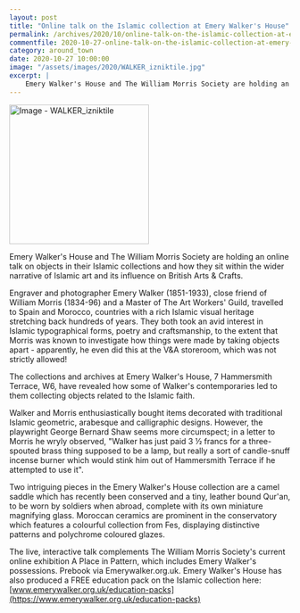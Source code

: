```yaml
---
layout: post
title: "Online talk on the Islamic collection at Emery Walker's House"
permalink: /archives/2020/10/online-talk-on-the-islamic-collection-at-emery-walkers-house.html
commentfile: 2020-10-27-online-talk-on-the-islamic-collection-at-emery-walkers-house
category: around_town
date: 2020-10-27 10:00:00
image: "/assets/images/2020/WALKER_izniktile.jpg"
excerpt: |
    Emery Walker's House and The William Morris Society are holding an online talk on objects in their Islamic collections and how they sit within the wider narrative of Islamic art and its influence on British Arts & Crafts.
---
```

<a href="/assets/images/2020/WALKER_izniktile.jpg" title="Click for a larger image"><img src="/assets/images/2020/WALKER_izniktile-thumb.jpg" width="250" alt="Image - WALKER_izniktile"  class="photo right"/></a>

Emery Walker's House and The William Morris Society are holding an online talk on objects in their Islamic collections and how they sit within the wider narrative of Islamic art and its influence on British Arts & Crafts.

Engraver and photographer Emery Walker (1851-1933), close friend of William Morris (1834-96) and a Master of The Art Workers' Guild, travelled to Spain and Morocco, countries with a rich Islamic visual heritage stretching back hundreds of years. They both took an avid interest in Islamic typographical forms, poetry and craftsmanship, to the extent that Morris was known to investigate how things were made by taking objects apart - apparently, he even did this at the V&A storeroom, which was not strictly allowed!

The collections and archives at Emery Walker's House, 7 Hammersmith Terrace, W6, have revealed how some of Walker's contemporaries led to them collecting objects related to the Islamic faith.

Walker and Morris enthusiastically bought items decorated with traditional Islamic geometric, arabesque and calligraphic designs. However, the playwright George Bernard Shaw seems more circumspect; in a letter to Morris he wryly observed, "Walker has just paid 3 &#189; francs for a three-spouted brass thing supposed to be a lamp, but really a sort of candle-snuff incense burner which would stink him out of Hammersmith Terrace if he attempted to use it".

Two intriguing pieces in the Emery Walker's House collection are a camel saddle which has recently been conserved and a tiny, leather bound Qur'an, to be worn by soldiers when abroad, complete with its own miniature magnifying glass. Moroccan ceramics are prominent in the conservatory which features a colourful collection from Fes, displaying distinctive patterns and polychrome coloured glazes.

The live, interactive talk complements The William Morris Society's current online exhibition A Place in Pattern, which includes Emery Walker's possessions. Prebook via Emerywalker.org.uk.  Emery Walker's House has also produced a FREE education pack on the Islamic collection here: [www.emerywalker.org.uk/education-packs](https://www.emerywalker.org.uk/education-packs)
